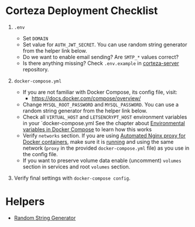 # Corteza Deployment Checklist 

 1. `.env`
    - Set `DOMAIN`
    - Set value for `AUTH_JWT_SECRET`.
      You can use random string generator from the helper link below.
    - Do we want to enable email sending? 
      Are `SMTP_*` values correct?
    - Is there anything missing? 
      Check `.env.example` in 
      [corteza-server](https://github.com/cortezaproject/corteza-server) repository.
      
 1. `docker-compose.yml`
    - If you are not familiar with Docker Compose, its config file, visit:
      - https://docs.docker.com/compose/overview/
    - Change `MYSQL_ROOT_PASSWORD` and `MYSQL_PASSWORD`.
      You can use a random string generator from the helper link below.
    - Check all `VIRTUAL_HOST` and `LETSENCRYPT_HOST` environment variables in your `docker-compose.yml
      See the chapter about [Environmental variables in Docker Compose](https://docs.docker.com/compose/environment-variables/)
      to learn how this works
    - Verify `networks` section. 
      If you are using [Automated Nginx proxy for Docker containers](https://github.com/jwilder/nginx-proxy),
      make sure it is [running](nginx-proxy.md) and using the same network (`proxy` in the provided `docker-compose.yml` 
      file) as you use in the config file.
    - If you want to preserve volume data enable (uncomment) `volumes` section in services 
      and root `volumes` section.

 1. Verify final settings with `docker-compose config`.

# Helpers

 - [Random String Generator](https://www.random.org/strings/?num=20&len=20&digits=on&upperalpha=on&loweralpha=on&unique=on&format=plain&rnd=new)
